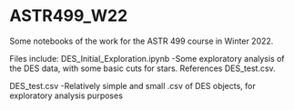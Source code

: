 # ASTR499_W22
Some notebooks of the work for the ASTR 499 course in Winter 2022.

Files include:
DES_Initial_Exploration.ipynb
-Some exploratory analysis of the DES data, with some basic cuts for stars.  References DES_test.csv.

DES_test.csv
-Relatively simple and small .csv of DES objects, for exploratory analysis purposes
